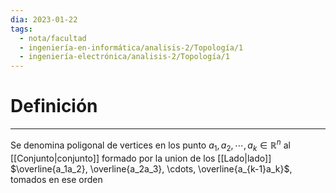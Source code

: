 ```yaml
---
dia: 2023-01-22
tags:
  - nota/facultad
  - ingeniería-en-informática/analisis-2/Topología/1
  - ingeniería-electrónica/analisis-2/Topología/1
---
```

# Definición
---
Se denomina poligonal de vertices en los punto $a_1, a_2, \cdots, a_k \in \mathbb{R}^n$ al [[Conjunto|conjunto]] formado por la union de los [[Lado|lado]] $\overline{a_1a_2}, \overline{a_2a_3}, \cdots, \overline{a_{k-1}a_k}$, tomados en ese orden